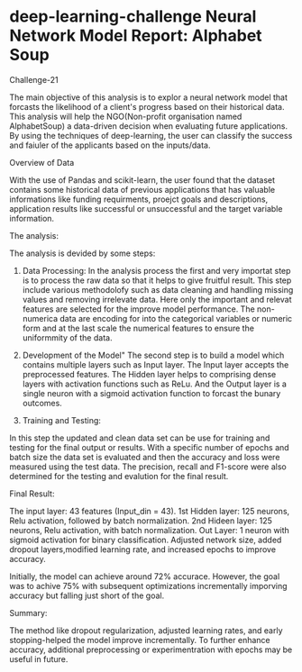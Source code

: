 # deep-learning-challenge  Neural Network Model Report: Alphabet Soup
Challenge-21

The main objective of this analysis is to explor a neural network model that forcasts the likelihood of a client's progress based on their historical data. This analysis will help the NGO(Non-profit organisation named AlphabetSoup) a data-driven decision when evaluating future applications. By using the techniques of deep-learning, the user can classify the success and faiuler of the applicants based on the inputs/data. 

Overview of Data

With the use of Pandas and scikit-learn, the user found that the dataset contains some historical data of previous applications that has valuable informations like funding requirments, proejct goals and descriptions, application results like successful or unsuccessful and the target variable information. 

The analysis:

The analysis is devided by some steps:

1. Data Processing:
   In the analysis process the first and very importat step is to process the raw data so that it helps to give fruitful result. This step include various methodolofy such as data cleaning and handling missing values and removing irrelevate data. Here only the important and relevat features are selected for the improve model performance. The non-numerica data are encoding for into the categorical variables or numeric form and at the last scale the numerical features to ensure the uniformmity of the data. 

2. Development of the Model"
   The second step is to build a model which contains multiple layers such as Input layer. The Input layer accepts the preprocessed features. The Hidden layer helps to comprising dense layers with activation functions such as ReLu. And the Output layer is a single neuron with a sigmoid activation function to forcast the bunary outcomes.

3. Training and Testing:

 In this step the updated and clean data set can be use for training and testing for the final output or results. With a specific number of epochs and batch size the data set is evaluated and then the accuracy and loss were measured using the test data. The precision, recall and F1-score were also determined for the testing and evalution for the final result. 

Final Result:

The input layer: 43 features (Input_din = 43).
1st Hidden layer: 125 neurons, Relu activation, followed by batch normalization.
2nd Hideen layer: 125 neurons, Relu activation, with batch normalization. 
Out Layer: 1 neuron with sigmoid activation for binary classification. 
Adjusted network size, added dropout layers,modified learning rate, and increased epochs to improve accuracy. 

Initially, the model can achieve around 72% accurace. However, the goal was to achive 75% with subsequent optimizations incrementally imporving accuracy but falling just short of the goal. 

Summary:

The method like dropout regularization, adjusted learning rates, and early stopping-helped the model improve incrementally. To further enhance accuracy, additional preprocessing or experimentration with epochs may be useful in future. 


